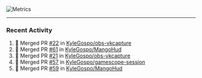 ![Metrics](https://metrics.lecoq.io/KyleGospo?template=classic&base=header%2C%20activity%2C%20community%2C%20repositories%2C%20metadata&base.indepth=false&base.hireable=false&base.skip=false&config.timezone=America%2FLos_Angeles)

---
### Recent Activity
<!--START_SECTION:activity-->
1. 🎉 Merged PR [#22](https://github.com/KyleGospo/obs-vkcapture/pull/22) in [KyleGospo/obs-vkcapture](https://github.com/KyleGospo/obs-vkcapture)
2. 🎉 Merged PR [#61](https://github.com/KyleGospo/MangoHud/pull/61) in [KyleGospo/MangoHud](https://github.com/KyleGospo/MangoHud)
3. 🎉 Merged PR [#21](https://github.com/KyleGospo/obs-vkcapture/pull/21) in [KyleGospo/obs-vkcapture](https://github.com/KyleGospo/obs-vkcapture)
4. 🎉 Merged PR [#57](https://github.com/KyleGospo/gamescope-session/pull/57) in [KyleGospo/gamescope-session](https://github.com/KyleGospo/gamescope-session)
5. 🎉 Merged PR [#59](https://github.com/KyleGospo/MangoHud/pull/59) in [KyleGospo/MangoHud](https://github.com/KyleGospo/MangoHud)
<!--END_SECTION:activity-->
